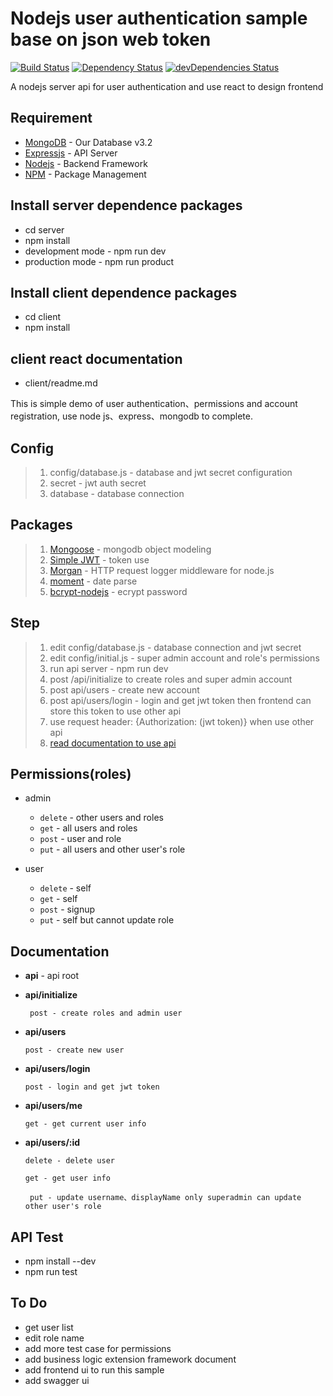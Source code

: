 # Nodejs user authentication sample base on json web token #

[![Build Status](https://travis-ci.org/weihanchen/user-authentication-nodejs.svg?branch=master)](https://travis-ci.org/weihanchen/user-authentication-nodejs)
[![Dependency Status](https://david-dm.org/weihanchen/user-authentication-nodejs.svg)](https://david-dm.org/weihanchen/user-authentication-nodejs)
[![devDependencies Status](https://david-dm.org/weihanchen/user-authentication-nodejs/dev-status.svg)](https://david-dm.org/weihanchen/user-authentication-nodejs?type=dev)

A nodejs server api for user authentication and use react to design frontend

## Requirement ##
* [MongoDB](https://www.mongodb.com/) - Our Database v3.2
* [Expressjs](http://expressjs.com/zh-tw/) - API Server
* [Nodejs](https://nodejs.org/en/) - Backend Framework
* [NPM](https://www.npmjs.com/) - Package Management

## Install server dependence packages ##
* cd server
* npm install
* development mode - npm run dev
* production mode - npm run product

## Install client dependence packages ##
* cd client
* npm install

## client react documentation ##
* client/readme.md

This is simple demo of user authentication、permissions and account registration, use node js、express、mongodb to complete.

## Config ##
>1. config/database.js - database and jwt secret configuration
>2. secret - jwt auth secret
>3. database - database connection

## Packages ##
>1. [Mongoose](http://mongoosejs.com/) - mongodb object modeling
>2. [Simple JWT](https://www.npmjs.com/package/jwt-simple) - token use
>3. [Morgan](https://github.com/expressjs/morgan) - HTTP request logger middleware for node.js
>4. [moment](http://momentjs.com/docs/) - date parse
>5. [bcrypt-nodejs](https://www.npmjs.com/package/bcrypt-nodejs) - ecrypt password

## Step ##
>1. edit config/database.js - database connection and jwt secret
>2. edit config/initial.js - super admin account and role's permissions
>3. run api server - npm run dev
>4. post /api/initialize to create roles and super admin account
>5. post api/users - create new account
>6. post api/users/login - login and get jwt token then frontend can store this token to use other api
>7. use request header: {Authorization: (jwt token)} when use other api
>8. [read documentation to use api](#Documentation)

## Permissions(roles) ##
* admin
	* `delete` - other users and roles
	* `get` - all users and roles
	* `post` - user and role
	* `put` - all users and other user's role
	
* user
	* `delete` - self
	* `get` - self
	* `post` - signup
	* `put` - self but cannot update role

## Documentation ##

* **api** - api root

* **api/initialize**

  ` post - create roles and admin user`

* **api/users**

  ` post - create new user `


* **api/users/login**

	`post - login and get jwt token`

* **api/users/me**

	`get - get current user info`

* **api/users/:id**

	` delete - delete user `
	
	` get - get user info `

	` put - update username、displayName only superadmin can update other user's role`



## API Test ##
* npm install --dev
* npm run test


## To Do ##
* get user list
* edit role name
* add more test case for permissions
* add business logic extension framework document
* add frontend ui to run this sample
* add swagger ui